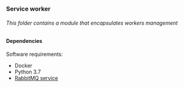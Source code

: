 ### Service worker

###### This folder contains a module that encapsulates workers management

#### Dependencies
Software requirements:
- Docker
- Python 3.7
- [RabbitMQ service](https://www.rabbitmq.com/)



